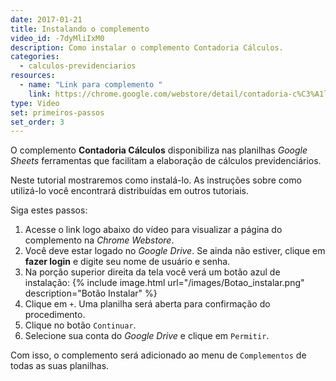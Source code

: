 ```yaml
---
date: 2017-01-21
title: Instalando o complemento
video_id: -7dyMliIxM0
description: Como instalar o complemento Contadoria Cálculos.
categories:
  - calculos-previdenciarios
resources:
  - name: "Link para complemento "
    link: https://chrome.google.com/webstore/detail/contadoria-c%C3%A1lculos/jakfnmamaegnnpojhbcapbhjjjdkhdml
type: Video
set: primeiros-passos
set_order: 3
---
```


O complemento **Contadoria Cálculos** disponibiliza nas planilhas *Google Sheets* ferramentas que facilitam a elaboração de cálculos previdenciários.

Neste tutorial mostraremos como instalá-lo. As instruções sobre como utilizá-lo você encontrará distribuídas em outros tutoriais.

Siga estes passos: 

1. Acesse o link logo abaixo do vídeo para visualizar a página do complemento na *Chrome Webstore*.
1. Você deve estar logado no *Google Drive*. Se ainda não estiver, clique em **fazer login** e digite seu nome de usuário e senha.
1. Na porção superior direita da tela você verá um botão azul de instalação:
{% include image.html url="/images/Botao_instalar.png" description="Botão Instalar" %}
1. Clique em `+`. Uma planilha será aberta para confirmação do procedimento.
1. Clique no botão `Continuar`.
1. Selecione sua conta do *Google Drive* e clique em `Permitir`.

Com isso, o complemento será adicionado ao menu de `Complementos` de todas as suas planilhas.
